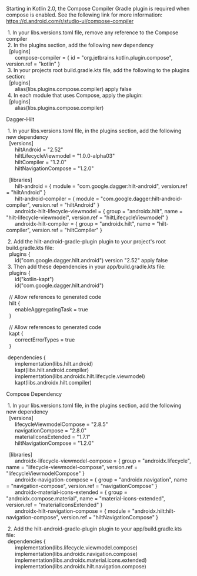 
Starting in Kotlin 2.0, the Compose Compiler Gradle plugin is required
when compose is enabled. See the following link for more information:<br>
https://d.android.com/r/studio-ui/compose-compiler<br>

&nbsp;1.  In your libs.versions.toml file, remove any reference to the Compose compiler<br>
&nbsp;2.  In the plugins section, add the following new dependency<br>
&nbsp;&nbsp;[plugins]<br>
&nbsp;&nbsp;&nbsp;&nbsp;&nbsp;&nbsp;compose-compiler = { id = "org.jetbrains.kotlin.plugin.compose", version.ref = "kotlin" }<br>
&nbsp;3.  In your projects root build.gradle.kts file, add the following to the plugins section:<br>
&nbsp;&nbsp;[plugins]<br>
&nbsp;&nbsp;&nbsp;&nbsp;&nbsp;&nbsp;alias(libs.plugins.compose.compiler) apply false<br>
&nbsp;4.  In each module that uses Compose, apply the plugin:<br>
&nbsp;&nbsp;[plugins]<br>
&nbsp;&nbsp;&nbsp;&nbsp;&nbsp;&nbsp;alias(libs.plugins.compose.compiler)<br>

Dagger-Hilt<br>

&nbsp;1.  In your libs.versions.toml file, in the plugins section, add the following new dependency<br>
&nbsp;&nbsp;[versions]<br>
&nbsp;&nbsp;&nbsp;&nbsp;&nbsp;&nbsp;hiltAndroid = "2.52"<br>
&nbsp;&nbsp;&nbsp;&nbsp;&nbsp;&nbsp;hiltLifecycleViewmodel = "1.0.0-alpha03"<br>
&nbsp;&nbsp;&nbsp;&nbsp;&nbsp;&nbsp;hiltCompiler = "1.2.0"<br>
&nbsp;&nbsp;&nbsp;&nbsp;&nbsp;&nbsp;hiltNavigationCompose = "1.2.0"<br>

&nbsp;&nbsp;[libraries]<br>
&nbsp;&nbsp;&nbsp;&nbsp;&nbsp;&nbsp;hilt-android = { module = "com.google.dagger:hilt-android", version.ref = "hiltAndroid" }<br>
&nbsp;&nbsp;&nbsp;&nbsp;&nbsp;&nbsp;hilt-android-compiler = { module = "com.google.dagger:hilt-android-compiler", version.ref = "hiltAndroid" }<br>
&nbsp;&nbsp;&nbsp;&nbsp;&nbsp;&nbsp;androidx-hilt-lifecycle-viewmodel = { group = "androidx.hilt", name = "hilt-lifecycle-viewmodel", version.ref = "hiltLifecycleViewmodel" }<br>
&nbsp;&nbsp;&nbsp;&nbsp;&nbsp;&nbsp;androidx-hilt-compiler = { group = "androidx.hilt", name = "hilt-compiler", version.ref = "hiltCompiler" }<br>

&nbsp;2.  Add the hilt-android-gradle-plugin plugin to your project's root build.gradle.kts file:<br>
&nbsp;&nbsp;plugins {<br>
&nbsp;&nbsp;&nbsp;&nbsp;&nbsp;&nbsp;id("com.google.dagger.hilt.android") version "2.52" apply false<br>
&nbsp;3.  Then add these dependencies in your app/build.gradle.kts file:<br>
&nbsp;&nbsp;plugins {<br>
&nbsp;&nbsp;&nbsp;&nbsp;&nbsp;&nbsp;id("kotlin-kapt")<br>
&nbsp;&nbsp;&nbsp;&nbsp;&nbsp;&nbsp;id("com.google.dagger.hilt.android")<br>

&nbsp;&nbsp;// Allow references to generated code<br>
&nbsp;&nbsp;hilt  {<br>
&nbsp;&nbsp;&nbsp;&nbsp;&nbsp;&nbsp;enableAggregatingTask = true<br>
&nbsp;&nbsp;}<br>

&nbsp;&nbsp;// Allow references to generated code<br>
&nbsp;&nbsp;kapt  {<br>
&nbsp;&nbsp;&nbsp;&nbsp;&nbsp;&nbsp;correctErrorTypes = true<br>
&nbsp;&nbsp;}<br>

&nbsp;dependencies {<br>
&nbsp;&nbsp;&nbsp;&nbsp;&nbsp;&nbsp;implementation(libs.hilt.android)<br>
&nbsp;&nbsp;&nbsp;&nbsp;&nbsp;&nbsp;kapt(libs.hilt.android.compiler)<br>
&nbsp;&nbsp;&nbsp;&nbsp;&nbsp;&nbsp;implementation(libs.androidx.hilt.lifecycle.viewmodel)<br>
&nbsp;&nbsp;&nbsp;&nbsp;&nbsp;&nbsp;kapt(libs.androidx.hilt.compiler)<br>

Compose Dependency<br>

&nbsp;1.  In your libs.versions.toml file, in the plugins section, add the following new dependency<br>
&nbsp;&nbsp;[versions]<br>
&nbsp;&nbsp;&nbsp;&nbsp;&nbsp;&nbsp;lifecycleViewmodelCompose = "2.8.5"<br>
&nbsp;&nbsp;&nbsp;&nbsp;&nbsp;&nbsp;navigationCompose = "2.8.0"<br>
&nbsp;&nbsp;&nbsp;&nbsp;&nbsp;&nbsp;materialIconsExtended = "1.7.1"<br>
&nbsp;&nbsp;&nbsp;&nbsp;&nbsp;&nbsp;hiltNavigationCompose = "1.2.0"<br>

&nbsp;&nbsp;[libraries]<br>
&nbsp;&nbsp;&nbsp;&nbsp;&nbsp;&nbsp;androidx-lifecycle-viewmodel-compose = { group = "androidx.lifecycle", name = "lifecycle-viewmodel-compose", version.ref = "lifecycleViewmodelCompose" }<br>
&nbsp;&nbsp;&nbsp;&nbsp;&nbsp;&nbsp;androidx-navigation-compose = { group = "androidx.navigation", name = "navigation-compose", version.ref = "navigationCompose" }<br>
&nbsp;&nbsp;&nbsp;&nbsp;&nbsp;&nbsp;androidx-material-icons-extended = { group = "androidx.compose.material", name = "material-icons-extended", version.ref = "materialIconsExtended" }<br>
&nbsp;&nbsp;&nbsp;&nbsp;&nbsp;&nbsp;androidx-hilt-navigation-compose = { module = "androidx.hilt:hilt-navigation-compose", version.ref = "hiltNavigationCompose" }<br>

&nbsp;2.  Add the hilt-android-gradle-plugin plugin to your app/build.gradle.kts file:<br>
&nbsp;dependencies {<br>
&nbsp;&nbsp;&nbsp;&nbsp;&nbsp;&nbsp;implementation(libs.lifecycle.viewmodel.compose)<br>
&nbsp;&nbsp;&nbsp;&nbsp;&nbsp;&nbsp;implementation(libs.androidx.navigation.compose)<br>
&nbsp;&nbsp;&nbsp;&nbsp;&nbsp;&nbsp;implementation(libs.androidx.material.icons.extended)<br>
&nbsp;&nbsp;&nbsp;&nbsp;&nbsp;&nbsp;implementation(libs.androidx.hilt.navigation.compose)<br>
